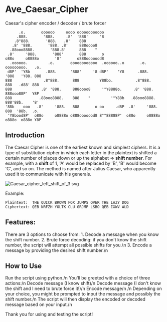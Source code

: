 # Ave_Caesar_Cipher
Caesar's cipher encoder / decoder / brute forcer
```
      .o.       oooooo     oooo oooooooooooo                                           
     .888.       '888.     .8'  '888'     '8                                           
    .8"888.       '888.   .8'    888                                                   
   .8' '888.       '888. .8'     888oooo8                                              
  .88ooo8888.       '888.8'      888    "                                              
 .8'     '888.       '888'       888       o                                           
o88o     o8888o       '8'       o888ooooood8                                           
  .oooooo.         .o.       oooooooooooo  .oooooo..o       .o.       ooooooooo.   .o. 
 d8P'  'Y8b       .888.      '888'     '8 d8P'    'Y8      .888.      '888   'Y88. 888 
888              .8"888.      888         Y88bo.          .8"888.      888   .d88' 888 
888             .8' '888.     888oooo8     '"Y8888o.     .8' '888.     888ooo88P'  Y8P 
888            .88ooo8888.    888    "         '"Y88b   .88ooo8888.    888'88b.    '8' 
'88b    ooo   .8'     '888.   888       o oo     .d8P  .8'     '888.   888  '88b.  .o. 
 'Y8bood8P'  o88o     o8888o o888ooooood8 8""88888P'  o88o     o8888o o888o  o888o Y8P 
```

## Introduction

The Caesar Cipher is one of the earliest known and simplest ciphers. It is a type of substitution cipher in which each letter in the plaintext is shifted a certain number of places down or up the alphabet => **shift number**. 
For example, with a **shift** of 1, 'A' would be replaced by 'B', 'B' would become 'C', and so on. The method is named after Julius Caesar, who apparently used it to communicate with his generals.

![Caesar_cipher_left_shift_of_3 svg](https://github.com/przemokam/Ave_Caesar_Cipher/assets/124211669/776eeafa-f382-4516-9b1f-318dfbc9d832)

Example:
```
Plaintext:  THE QUICK BROWN FOX JUMPS OVER THE LAZY DOG
Ciphertext: QEB NRFZH YOLTK CLU GRJMP LSBO QEB IXWV ALD
```

## Features:

There are 3 options to choose from:
    1. Decode a message when you know the shift number.
    2. Brute force decoding: if you don't know the shift number, the script will attempt all possible shifts for you.\n
    3. Encode a message by providing the desired shift number.\n

## How to Use

Run the script using python./n
You'll be greeted with a choice of three actions:/n
    Decode message (I know shift)/n
    Decode message (I don't know the shift and I need to brute force it!)/n
    Encode message/n
/n
Depending on your choice, you might be prompted to input the message and possibly the shift number./n
The script will then display the encoded or decoded message based on your input./n

Thank you for using and testing the script!
